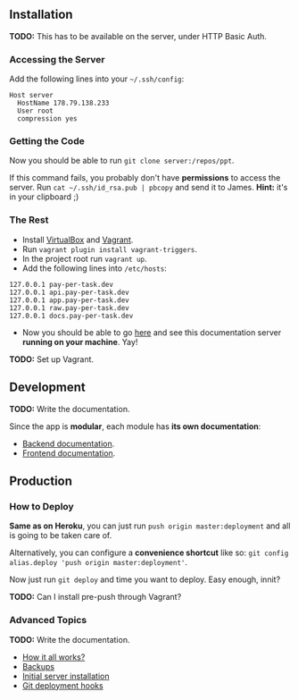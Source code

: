## Installation

**TODO:** This has to be available on the server, under HTTP Basic Auth.

### Accessing the Server

Add the following lines into your `~/.ssh/config`:

```
Host server
  HostName 178.79.138.233
  User root
  compression yes
```

### Getting the Code

Now you should be able to run `git clone server:/repos/ppt`.

If this command fails, you probably don't have **permissions** to access the server. Run `cat ~/.ssh/id_rsa.pub | pbcopy` and send it to James. **Hint:** it's in your clipboard ;)

### The Rest

* Install [VirtualBox](https://www.virtualbox.org/wiki/Downloads) and [Vagrant](http://www.vagrantup.com).
* Run `vagrant plugin install vagrant-triggers`.
* In the project root run `vagrant up`.
* Add the following lines into `/etc/hosts`:

```
127.0.0.1 pay-per-task.dev
127.0.0.1 api.pay-per-task.dev
127.0.0.1 app.pay-per-task.dev
127.0.0.1 raw.pay-per-task.dev
127.0.0.1 docs.pay-per-task.dev
```

* Now you should be able to go [here](http://docs.pay-per-task.dev) and see this documentation server **running on your machine**. Yay!

**TODO:** Set up Vagrant.

## Development

**TODO:** Write the documentation.

Since the app is **modular**, each module has **its own documentation**:

* [Backend documentation](consumers/README.md).
* [Frontend documentation](webs/README.md).

## Production

### How to Deploy

**Same as on Heroku**, you can just run `push origin master:deployment` and all is going to be taken care of.

Alternatively, you can configure a **convenience shortcut** like so: `git config alias.deploy 'push origin master:deployment'`.

Now just run `git deploy` and time you want to deploy. Easy enough, innit?

**TODO:** Can I install pre-push through Vagrant?

### Advanced Topics

**TODO:** Write the documentation.

* [How it all works?](docs/server.md)
* [Backups](docs/backups.md)
* [Initial server installation](deployment/README.md)
* [Git deployment hooks](hooks/README.md)
